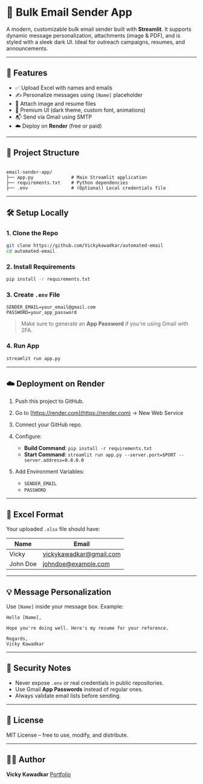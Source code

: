 
# 📧 Bulk Email Sender App

A modern, customizable bulk email sender built with **Streamlit**. It supports dynamic message personalization, attachments (image & PDF), and is styled with a sleek dark UI. Ideal for outreach campaigns, resumes, and announcements.

---

## 🚀 Features

- ✅ Upload Excel with names and emails
- ✍️ Personalize messages using `[Name]` placeholder
- 📎 Attach image and resume files
- 🎨 Premium UI (dark theme, custom font, animations)
- 📬 Send via Gmail using SMTP
- ☁️ Deploy on **Render** (free or paid)


---

## 📁 Project Structure

```

email-sender-app/
├── app.py              # Main Streamlit application
├── requirements.txt    # Python dependencies
├── .env                # (Optional) Local credentials file

````

---

## 🛠️ Setup Locally

### 1. Clone the Repo

```bash
git clone https://github.com/Vickykawadkar/automated-email
cd automated-email
````

### 2. Install Requirements

```bash
pip install -r requirements.txt
```

### 3. Create `.env` File

```env
SENDER_EMAIL=your_email@gmail.com
PASSWORD=your_app_password
```

> Make sure to generate an **App Password** if you're using Gmail with 2FA.

### 4. Run App

```bash
streamlit run app.py
```

---

## ☁️ Deployment on Render

1. Push this project to GitHub.
2. Go to [https://render.com](https://render.com) → New Web Service
3. Connect your GitHub repo.
4. Configure:

   * **Build Command**: `pip install -r requirements.txt`
   * **Start Command**: `streamlit run app.py --server.port=$PORT --server.address=0.0.0.0`
5. Add Environment Variables:

   * `SENDER_EMAIL`
   * `PASSWORD`

---

## 📌 Excel Format

Your uploaded `.xlsx` file should have:

| Name     | Email                                                     |
| -------- | --------------------------------------------------------- |
| Vicky    | [vickykawadkar@gmail.com](mailto:vickykawadkar@gmail.com) |
| John Doe | [johndoe@example.com](mailto:johndoe@example.com)         |

---

## 💡 Message Personalization

Use `[Name]` inside your message box. Example:

```text
Hello [Name],

Hope you're doing well. Here's my resume for your reference.

Regards,  
Vicky Kawadkar
```

---

## 🔐 Security Notes

* Never expose `.env` or real credentials in public repositories.
* Use Gmail **App Passwords** instead of regular ones.
* Always validate email lists before sending.

---

## 📃 License

MIT License – free to use, modify, and distribute.

---

## 👨‍💻 Author

**Vicky Kawadkar**
[Portfolio](https://github.com/Vickykawadkar)




